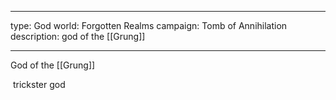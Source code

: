 
---
type: God
world: Forgotten Realms
campaign: Tomb of Annihilation
description: god of the [[Grung]]

---

God of the [[Grung]]

 trickster god